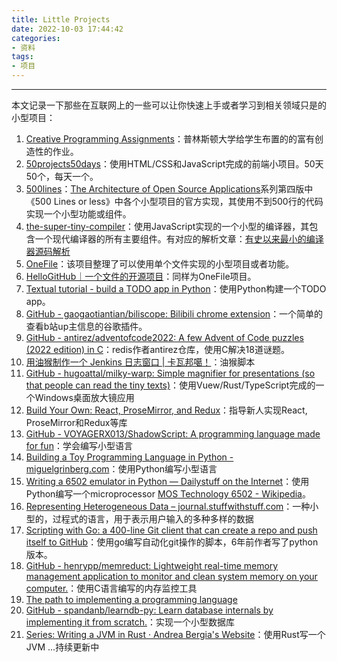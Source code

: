```yaml
---
title: Little Projects
date: 2022-10-03 17:44:42
categories:
- 资料
tags:
- 项目
---
```

---
本文记录一下那些在互联网上的一些可以让你快速上手或者学习到相关领域只是的小型项目：
<!--more-->

1. [Creative Programming Assignments](https://introcs.cs.princeton.edu/java/assignments/)：普林斯顿大学给学生布置的的富有创造性的作业。
2. [50projects50days](https://github.com/bradtraversy/50projects50days)：使用HTML/CSS和JavaScript完成的前端小项目。50天50个，每天一个。
3. [500lines](https://github.com/aosabook/500lines)：[The Architecture of Open Source Applications](http://aosabook.org/en/index.html)系列第四版中《500 Lines or less》中各个小型项目的官方实现，其使用不到500行的代码实现一个小型功能或组件。
4. [the-super-tiny-compiler](https://github.com/jamiebuilds/the-super-tiny-compiler)：使用JavaScript实现的一个小型的编译器，其包含一个现代编译器的所有主要组件。有对应的解析文章：[有史以来最小的编译器源码解析](https://segmentfault.com/a/1190000016402699)
5. [OneFile](https://github.com/521xueweihan/OneFile)：该项目整理了可以使用单个文件实现的小型项目或者功能。
6. [HelloGitHub｜一个文件的开源项目](https://hellogithub.com/onefile)：同样为OneFile项目。
7. [Textual tutorial - build a TODO app in Python](https://mathspp.com/blog/textual-tutorial-build-a-todo-app-in-python)：使用Python构建一个TODO app。
8. [GitHub - gaogaotiantian/biliscope: Bilibili chrome extension](https://github.com/gaogaotiantian/biliscope)：一个简单的查看b站up主信息的谷歌插件。
9. [GitHub - antirez/adventofcode2022: A few Advent of Code puzzles (2022 edition) in C](https://github.com/antirez/adventofcode2022)：redis作者antirez仓库，使用C解决18道谜题。
10. [用油猴制作一个 Jenkins 日志窗口 | 卡瓦邦噶！](https://www.kawabangga.com/posts/5166)：油猴脚本
11. [GitHub - hugoattal/milky-warp: Simple magnifier for presentations (so that people can read the tiny texts)](https://github.com/hugoattal/milky-warp)：使用Vuew/Rust/TypeScript完成的一个Windows桌面放大镜应用
12. [Build Your Own: React, ProseMirror, and Redux](https://nytimes.github.io/oak-byo-react-prosemirror-redux/)：指导新人实现React, ProseMirror和Redux等库
13. [GitHub - VOYAGERX013/ShadowScript: A programming language made for fun](https://github.com/VOYAGERX013/ShadowScript)：学会编写小型语言
14. [Building a Toy Programming Language in Python - miguelgrinberg.com](https://blog.miguelgrinberg.com/post/building-a-toy-programming-language-in-python)：使用Python编写小型语言
15. [Writing a 6502 emulator in Python — Dailystuff on the Internet](https://dailystuff.nl/projects/writing-a-6502-emulator-in-python)：使用Python编写一个microprocessor [MOS Technology 6502 - Wikipedia](https://en.wikipedia.org/wiki/MOS_Technology_6502)。
16. [Representing Heterogeneous Data – journal.stuffwithstuff.com](https://journal.stuffwithstuff.com/2023/08/04/representing-heterogeneous-data/)：一种小型的，过程式的语言，用于表示用户输入的多种多样的数据
17. [Scripting with Go: a 400-line Git client that can create a repo and push itself to GitHub](https://benhoyt.com/writings/gogit/)：使用go编写自动化git操作的脚本，6年前作者写了python版本。
18. [GitHub - henrypp/memreduct: Lightweight real-time memory management application to monitor and clean system memory on your computer.](https://github.com/henrypp/memreduct)：使用C语言编写的内存监控工具
19. [The path to implementing a programming language](https://rainingcomputers.blog/dist/the_path_to_implementing_a_programming_language.md)
20. [GitHub - spandanb/learndb-py: Learn database internals by implementing it from scratch.](https://github.com/spandanb/learndb-py)：实现一个小型数据库
21. [Series: Writing a JVM in Rust · Andrea Bergia's Website](https://andreabergia.com/series/writing-a-jvm-in-rust/)：使用Rust写一个JVM
...持续更新中